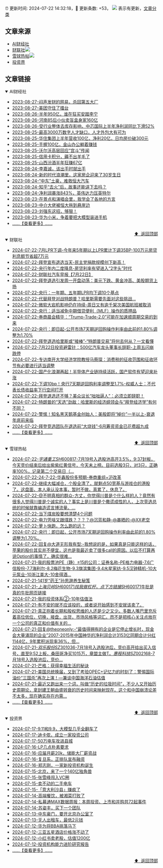 ##

:alarm_clock: 更新时间: 2024-07-22 14:32:18，:rocket: 更新条数: +53， ![](/assets/dot.png) 表示有更新，[文章分类](/TAGS.md)

## 文章来源

- [AI财经社](#ai财经社)  
- [财联社](#财联社)![](/assets/dot.png)   
- [雪球热帖](#雪球热帖)![](/assets/dot.png)   
- [投资界](#投资界)  

## 文章链接

<details open>
<summary id="ai财经社">
 AI财经社
</summary>


- [2023-08-27-闷声发财的网易，杀回第五大厂](https://www.aicaijing.com.cn/article/18610)  
- [2023-08-27-美团守住了擂台](https://www.aicaijing.com.cn/article/18611)  
- [2023-08-26-半年950亿，谁在狂买安踏李宁](https://www.aicaijing.com.cn/article/18607)  
- [2023-08-26-河南85后小伙卖盲盒身家160亿](https://www.aicaijing.com.cn/article/18608)  
- [2023-08-26-受行业整体去库存影响，中芯国际上半年净利润同比下滑52%](https://www.aicaijing.com.cn/article/18609)  
- [2023-08-25-最高3000万数字人才缺口，人才外包大有可为](https://www.aicaijing.com.cn/article/18601)  
- [2023-08-25-华住集团上半年营收100亿，净利20亿，日均房价破300元](https://www.aicaijing.com.cn/article/18602)  
- [2023-08-25-手握100亿，金山办公躺着赚钱](https://www.aicaijing.com.cn/article/18603)  
- [2023-08-25-沃尔沃高层回应“宫斗”传闻](https://www.aicaijing.com.cn/article/18604)  
- [2023-08-25-信用卡积分，薅不出羊毛了](https://www.aicaijing.com.cn/article/18605)  
- [2023-08-25-山西汾酒半年狂赚67亿](https://www.aicaijing.com.cn/article/18606)  
- [2023-08-24-李嘉诚，该出手时就出手](https://www.aicaijing.com.cn/article/18596)  
- [2023-08-24-新的时代浪潮里，这家房企迎来了30岁生日](https://www.aicaijing.com.cn/article/18597)  
- [2023-08-24-“中东”土豪，难救恒大汽车](https://www.aicaijing.com.cn/article/18598)  
- [2023-08-24-知乎“去火”后，故事还能讲下去吗？](https://www.aicaijing.com.cn/article/18599)  
- [2023-08-24-净利润暴涨843%，英伟达力压英特尔](https://www.aicaijing.com.cn/article/18600)  
- [2023-08-23-在景点和演唱会里，我学会了各地的方言](https://www.aicaijing.com.cn/article/18591)  
- [2023-08-23-中介大佬被恒大拖到悬崖边](https://www.aicaijing.com.cn/article/18592)  
- [2023-08-23-刘强东这招，够狠！](https://www.aicaijing.com.cn/article/18593)  
- [2023-08-23-华为小米，争着要把大模型装进手机](https://www.aicaijing.com.cn/article/18594)  
- [......【查看更多】......](/details/AI财经社.md)

<div align="right"><a href="#文章来源">⬆ &nbsp;返回顶部</a></div>
</details>

<details open>
<summary id="财联社">
 财联社
</summary>


- [2024-07-22-7月LPR下调-今年来5年期以上LPR累计下调35BP-100万元房贷利息额节省超7万元](https://www.cls.cn/detail/1740169)  
- [2024-07-22-拜登宣布退选当天-民主党捐款规模创下新高！](https://www.cls.cn/detail/1740127)  
- [2024-07-22-央行年内二度降息-房贷利率有望进入“2字头”时代](https://www.cls.cn/detail/1740150)  
- [2024-07-22-财联社汽车早报【7月22日】](https://www.cls.cn/detail/1740008)  
- [2024-07-22-拜登退选引发周一开盘动荡：美元下跌、黄金冲高、美股期货上扬](https://www.cls.cn/detail/1740031)  
- [2024-07-22-央行：一年期、五年期LPR均下调10个基点](https://www.cls.cn/detail/1740005)  
- [2024-07-22-代替拜登对战特朗普？哈里斯需要先面对这些挑战…](https://www.cls.cn/detail/1739988)  
- [2024-07-22-微软大宕机影响仍在持续-周日又有逾千架次美国航班被取消](https://www.cls.cn/detail/1739994)  
- [2024-07-22-央行：适当减免中期借贷便利（MLF）操作的质押品](https://www.cls.cn/detail/1739993)  
- [2024-07-22-券商晨会精华：“Trump-Trade-2.0”可能在加速顺周期交易的到来](https://www.cls.cn/detail/1739982)  
- [2024-07-22-央行：即日起-公开市场7天期逆回购操作利率由此前的1.80%调整为1.70%](https://www.cls.cn/detail/1739969)  
- [2024-07-22-拜登退选哈里斯或“接棒”-“特朗普交易”将何去何从？一文看懂](https://www.cls.cn/detail/1739970)  
- [2024-07-22-7月22日投资避雷针：500亿汽车龙头董事长辞职-上周五闪崩跌停](https://www.cls.cn/detail/1739974)  
- [2024-07-22-专访南开大学经济学院教授马蔡琛：消费税的征收范围和征收环节有必要进行适当调整](https://www.cls.cn/detail/1740023)  
- [2024-07-22-国产化浪潮再起！半导体产业链持续活跃，国产软件有望迎来补涨](https://www.cls.cn/detail/1740028)  
- [2024-07-22-下调10bp！央行7天期逆回购利率调整至1.7%-权威人士：不代表长债收益率下行空间打开](https://www.cls.cn/detail/1740048)  
- [2024-07-22-拜登退选还不够？美众议长“咄咄逼人”：必须立即辞职！](https://www.cls.cn/detail/1740082)  
- [2024-07-22-特朗普的“天选”劲敌：哈里斯的经济纲领会与“拜登经济学”有何不同？](https://www.cls.cn/detail/1740152)  
- [2024-07-22-警惕！知名黑天鹅基金创始人：美股即将“掉价”一半以上-衰退年底前来临](https://www.cls.cn/detail/1740144)  
- [2024-07-22-拜登竞选团队在退选前“大烧钱”-6月筹资资金已花费超九成](https://www.cls.cn/detail/1740194)  
- [......【查看更多】......](/details/财联社.md)

<div align="right"><a href="#文章来源">⬆ &nbsp;返回顶部</a></div>
</details>

<details open>
<summary id="雪球热帖">
 雪球热帖
</summary>


- [2024-07-22-$宇通重工SH600817$-7月19号入选股池高开3.5%，9:37封板，今天竞价结束后给出紫紫红黄信号，今天未上榜。目前选股3只，对3只，正确率100%，记录第二个交易日（...](https://xueqiu.com/2511196912/298361725)  
- [2024-07-22-24-7-22-华鑫股份多预期-券商重组+沪改革](https://xueqiu.com/8772786299/298349979)  
- [2024-07-22-继续大幅减仓，个股全清了，就剩点50宽基与游戏仓的港股了。这盘面，本人承认没本事，暂时不做，真累了，休息了。](https://xueqiu.com/9222280625/298342359)  
- [2024-07-22-@不明真相的群众-方丈，你觉得川普是个什么样的人？竟然有很多人觉得川普是个诚实的人？事实上是川普是个撒谎成性的人，上次竞选总统的时候就靠编造谎言博流量。...](https://xueqiu.com/2877235635/298294604)  
- [2024-07-22-当下煤炭股要想清楚4个问题](https://xueqiu.com/8790885129/298297934)  
- [2024-07-22-电力凭啥又跟煤跌？？？？@沉蓝和静-@暴晒的-@XX老空](https://xueqiu.com/2241249492/298292056)  
- [2024-07-22-萝卜快跑，怎么跑的远？](https://xueqiu.com/2102262216/298306954)  
- [2024-07-22-央行：即日起，公开市场7天期逆回购操作利率由此前的1.80%调整为1.70%。](https://xueqiu.com/5124430882/298276860)  
- [2024-07-22-回复@大道无形我有型:-我想说的是，如果真是只能这样的话，苹果的股价其实并不便宜，这也是我最近卖了很多call的原因。以后不打算再说Option的事情了，确实很难...](https://xueqiu.com/1247347556/298324246)  
- [2024-07-21-我的股票池PE（静）≤15的公司：证券名称-PE格力电器-7.6广信股份-7.7海利尔-8.2梅花生物-9.3旗滨集团-9.4水星家纺-9.5汉钟精机-10大元泵业-10浙江美大-10舍得酒...](https://xueqiu.com/1193805304/298246754)  
- [2024-07-21-141岁“药王”孙思邈养生秘笈](https://xueqiu.com/2524803655/298242418)  
- [2024-07-21-$上海贝岭SH600171$$找我做杠杆，点下方链接SH600171$牛批是真的牛批网页链接](https://xueqiu.com/9343686751/298256128)  
- [2024-07-21-我的投资体系②-10年估值法](https://xueqiu.com/5739488179/298245523)  
- [2024-07-21-有不安的就不应该投的，或者说开始感到不安就该卖了。](https://xueqiu.com/1247347556/298233755)  
- [2024-07-21-真正抱着长期和股权思维的人还是少之又少。多数人嘴巴里充斥着高位低位，切换，接盘，出货，市场风格等词汇。而不是把核心关注点放在一个公司的真正和价值有关的...](https://xueqiu.com/9887656769/298239675)  
- [2024-07-21-回复@theoneonly:-“最值得拥有的企业是它停止增长时，现金会大量涌现的企业”2007-2015年中国神华的净利润合计3153亿同期合计分红1144亿，9年累积派现率36%，但...](https://xueqiu.com/2792218779/298233041)  
- [2024-07-21-$双乐股份SZ301036$-7月18号入选股池后，竞价高开给出买入信号，直至9:52上板，桑田哥净买1015万，章盟主做T。$惠程科技SZ002168$-7月18号入选股池后，竞价...](https://xueqiu.com/2511196912/298250029)  
- [2024-07-21-芒格：获得幸福生活的秘诀](https://xueqiu.com/2524803655/298238516)  
- [2024-07-21-美国总统换届，又到了考验OPEC+记忆力的时刻了：警惕国际油价“三国杀”再次上演！—兼谈中国海洋石油估值](https://xueqiu.com/9363345092/298261600)  
- [2024-07-21-最近又跑出来一个词，叫做“历史的垃圾时间”，不少人又开始历史周期论，拿封建王朝由盛转衰的历史时间来映射现在。这个和中国崩溃论差不太多，现在确实存在内需...](https://xueqiu.com/5819606767/298255170)  
- [......【查看更多】......](/details/雪球热帖.md)

<div align="right"><a href="#文章来源">⬆ &nbsp;返回顶部</a></div>
</details>

<details open>
<summary id="投资界">
 投资界
</summary>


- [2024-07-17-9.11和9.9，大模型几乎全翻车了](https://posts.careerengine.us/p/6697778c44726b29bffa3a09)  
- [2024-07-17-迪卡侬，成立一家投资公司](https://posts.careerengine.us/p/6697778c44726b29bffa3a01)  
- [2024-07-17-50万电车攻进县城](https://posts.careerengine.us/p/6697779c831e1d29eea44253)  
- [2024-07-16-LP几点朴素要求](https://posts.careerengine.us/p/669636a8720ed522248054dc)  
- [2024-07-16-应届月薪20k，储能大厂薪资战](https://posts.careerengine.us/p/669636a8720ed522248054d4)  
- [2024-07-16-复旦系，正排队宣布融资](https://posts.careerengine.us/p/66963699cb38e136a496986c)  
- [2024-07-16-郑志刚，一家新投资机构诞生](https://posts.careerengine.us/p/66963699cb38e136a4969874)  
- [2024-07-15-北京，来了一个140亿独角兽](https://posts.careerengine.us/p/6694db59a0c3ac562b61f9af)  
- [2024-07-15-张雪峰闯入VC圈](https://posts.careerengine.us/p/6694db59a0c3ac562b61f9b7)  
- [2024-07-15-卖不动的二手电车](https://posts.careerengine.us/p/6694db6836b2f1565d9b541a)  
- [2024-07-15-「意大利沙县」赚疯了](https://posts.careerengine.us/p/6694db6836b2f1565d9b5422)  
- [2024-07-14-高端餐饮，被湘菜打败了](https://posts.careerengine.us/p/6693862333c6e710d0bf9dc4)  
- [2024-07-14-私募通MAX数据周报：本周投资、上市和并购共72起事件](https://posts.careerengine.us/p/6693862333c6e710d0bf9dcc)  
- [2024-07-14-苏姿丰，买下一个团队](https://posts.careerengine.us/p/6693861481427510b2b9c123)  
- [2024-07-13-中东豪门，要开北京办公室了](https://posts.careerengine.us/p/66922794a876f80d113b51fe)  
- [2024-07-13-无人出租车，最低2元钱](https://posts.careerengine.us/p/669227b82202ae0dfac5d713)  
- [2024-07-12-华为将BBA挑落马下](https://posts.careerengine.us/p/6690a6c68082df14ead7eaac)  
- [2024-07-12-三亚五星酒店价格涨不动了](https://posts.careerengine.us/p/6690a6c68082df14ead7eaa4)  
- [2024-07-12-小红书卖老股，估值1200亿](https://posts.careerengine.us/p/6690a6b756b00014bcc00e8f)  
- [2024-07-12-投资机构能力进阶研究报告](https://posts.careerengine.us/p/6690a6b756b00014bcc00e87)  
- [......【查看更多】......](/details/投资界.md)

<div align="right"><a href="#文章来源">⬆ &nbsp;返回顶部</a></div>
</details>
